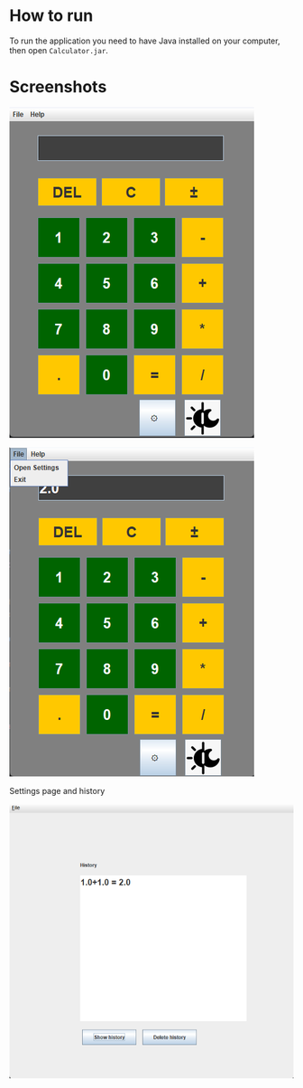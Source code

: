 # How to run
To run the application you need to have Java installed on your computer, then open `Calculator.jar`.

# Screenshots
![Screenshot 1](Assets/Screenshots/Screenshot%20Calculator1.png)

![Screenshot 2](Assets/Screenshots/Screenshot%20Calculator2.png)

Settings page and history

![Screenshot 3](Assets/Screenshots/Screenshot%20Calculator3.png)